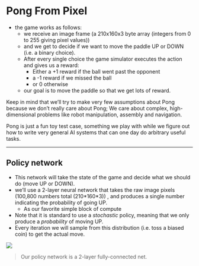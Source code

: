 

# Pong From Pixel 

 - the game works as follows:
    - we receive an image frame (a 210x160x3 byte array (integers from 0 to 255 giving pixel values)) 
    - and we get to decide if we want to move the paddle UP or DOWN (i.e. a binary choice). 
    - After every single choice the game simulator executes the action and gives us a reward: 
        - Either a +1 reward if the ball went past the opponent
        - a -1 reward if we missed the ball
        - or 0 otherwise
    - our goal is to move the paddle so that we get lots of reward.

Keep in mind that we’ll try to make very few assumptions about Pong because we  don’t really care about Pong; We care about complex, high-dimensional problems like robot manipulation, assembly and navigation.

Pong is just a fun toy test case, something we play with while we figure out how to write very general AI systems that can one day do arbitrary useful tasks.

---

## Policy network

 - This network will take the state of the game and decide what we should do (move UP or DOWN). 
 - we’ll use a 2-layer neural network that takes the raw image pixels (100,800 numbers total (210\*160\*3)) , and produces a single number indicating the probability of going UP. 
    - As our favorite simple block of compute
 - Note that it is standard to use a *stochastic* policy, meaning that we only produce a *probability* of moving UP.
 - Every iteration we will sample from this distribution (i.e. toss a biased coin) to get the actual move. 


![](https://raw.githubusercontent.com/mebusy/notes/master/imgs/pong_policy_2layer_network.png)

> Our policy network is a 2-layer fully-connected net.


